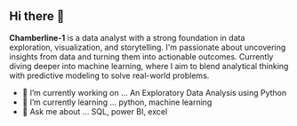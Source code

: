 ## Hi there 👋

**Chamberline-1** is a data analyst with a strong foundation in data exploration, visualization, and storytelling. I'm passionate about uncovering insights from data and turning them into actionable outcomes. Currently diving deeper into machine learning, where I aim to blend analytical thinking with predictive modeling to solve real-world problems.

- 🔭 I’m currently working on ... An Exploratory Data Analysis using Python
- 🌱 I’m currently learning ... python, machine learning
- 💬 Ask me about ... SQL, power BI, excel
